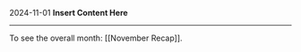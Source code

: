 2024-11-01
__Insert Content Here__
_______________________
To see the overall month: [[November Recap]].